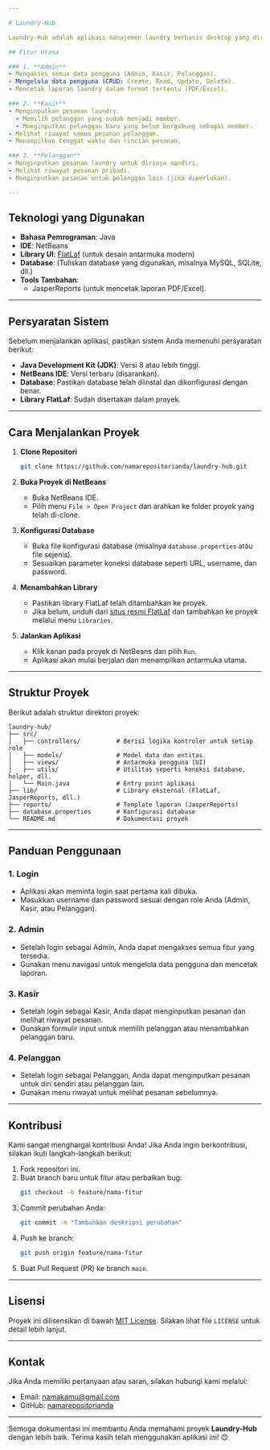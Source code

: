 ```yaml
---

# Laundry-Hub

Laundry-Hub adalah aplikasi manajemen laundry berbasis desktop yang dirancang menggunakan Java dengan IDE NetBeans. Aplikasi ini dilengkapi dengan antarmuka pengguna yang modern menggunakan library [FlatLaf](https://www.formdev.com/flatlaf/) dan memiliki tiga peran utama: **Admin**, **Kasir**, dan **Pelanggan**. Setiap peran memiliki akses dan fitur yang berbeda sesuai dengan kebutuhan operasional laundry.

## Fitur Utama

### 1. **Admin**
- Mengakses semua data pengguna (Admin, Kasir, Pelanggan).
- Mengelola data pengguna (CRUD: Create, Read, Update, Delete).
- Mencetak laporan laundry dalam format tertentu (PDF/Excel).

### 2. **Kasir**
- Menginputkan pesanan laundry.
  - Memilih pelanggan yang sudah menjadi member.
  - Menginputkan pelanggan baru yang belum bergabung sebagai member.
- Melihat riwayat semua pesanan pelanggan.
- Menampilkan tenggat waktu dan rincian pesanan.

### 3. **Pelanggan**
- Menginputkan pesanan laundry untuk dirinya sendiri.
- Melihat riwayat pesanan pribadi.
- Menginputkan pesanan untuk pelanggan lain (jika diperlukan).

---
```


## Teknologi yang Digunakan

- **Bahasa Pemrograman**: Java
- **IDE**: NetBeans
- **Library UI**: [FlatLaf](https://www.formdev.com/flatlaf/) (untuk desain antarmuka modern)
- **Database**: (Tuliskan database yang digunakan, misalnya MySQL, SQLite, dll.)
- **Tools Tambahan**:
  - JasperReports (untuk mencetak laporan PDF/Excel).

---

## Persyaratan Sistem

Sebelum menjalankan aplikasi, pastikan sistem Anda memenuhi persyaratan berikut:

- **Java Development Kit (JDK)**: Versi 8 atau lebih tinggi.
- **NetBeans IDE**: Versi terbaru (disarankan).
- **Database**: Pastikan database telah diinstal dan dikonfigurasi dengan benar.
- **Library FlatLaf**: Sudah disertakan dalam proyek.

---

## Cara Menjalankan Proyek

1. **Clone Repositori**
   ```bash
   git clone https://github.com/namarepositorianda/laundry-hub.git
   ```

2. **Buka Proyek di NetBeans**
   - Buka NetBeans IDE.
   - Pilih menu `File > Open Project` dan arahkan ke folder proyek yang telah di-clone.

3. **Konfigurasi Database**
   - Buka file konfigurasi database (misalnya `database.properties` atau file sejenis).
   - Sesuaikan parameter koneksi database seperti URL, username, dan password.

4. **Menambahkan Library**
   - Pastikan library FlatLaf telah ditambahkan ke proyek.
   - Jika belum, unduh dari [situs resmi FlatLaf](https://www.formdev.com/flatlaf/) dan tambahkan ke proyek melalui menu `Libraries`.

5. **Jalankan Aplikasi**
   - Klik kanan pada proyek di NetBeans dan pilih `Run`.
   - Aplikasi akan mulai berjalan dan menampilkan antarmuka utama.

---

## Struktur Proyek

Berikut adalah struktur direktori proyek:

```
laundry-hub/
├── src/
│   ├── controllers/          # Berisi logika kontroler untuk setiap role
│   ├── models/               # Model data dan entitas
│   ├── views/                # Antarmuka pengguna (UI)
│   ├── utils/                # Utilitas seperti koneksi database, helper, dll.
│   └── Main.java             # Entry point aplikasi
├── lib/                      # Library eksternal (FlatLaf, JasperReports, dll.)
├── reports/                  # Template laporan (JasperReports)
├── database.properties       # Konfigurasi database
└── README.md                 # Dokumentasi proyek
```

---

## Panduan Penggunaan

### 1. Login
- Aplikasi akan meminta login saat pertama kali dibuka.
- Masukkan username dan password sesuai dengan role Anda (Admin, Kasir, atau Pelanggan).

### 2. Admin
- Setelah login sebagai Admin, Anda dapat mengakses semua fitur yang tersedia.
- Gunakan menu navigasi untuk mengelola data pengguna dan mencetak laporan.

### 3. Kasir
- Setelah login sebagai Kasir, Anda dapat menginputkan pesanan dan melihat riwayat pesanan.
- Gunakan formulir input untuk memilih pelanggan atau menambahkan pelanggan baru.

### 4. Pelanggan
- Setelah login sebagai Pelanggan, Anda dapat menginputkan pesanan untuk diri sendiri atau pelanggan lain.
- Gunakan menu riwayat untuk melihat pesanan sebelumnya.

---

## Kontribusi

Kami sangat menghargai kontribusi Anda! Jika Anda ingin berkontribusi, silakan ikuti langkah-langkah berikut:

1. Fork repositori ini.
2. Buat branch baru untuk fitur atau perbaikan bug:
   ```bash
   git checkout -b feature/nama-fitur
   ```
3. Commit perubahan Anda:
   ```bash
   git commit -m "Tambahkan deskripsi perubahan"
   ```
4. Push ke branch:
   ```bash
   git push origin feature/nama-fitur
   ```
5. Buat Pull Request (PR) ke branch `main`.

---

## Lisensi

Proyek ini dilisensikan di bawah [MIT License](LICENSE). Silakan lihat file `LICENSE` untuk detail lebih lanjut.

---

## Kontak

Jika Anda memiliki pertanyaan atau saran, silakan hubungi kami melalui:

- Email: namakamu@gmail.com
- GitHub: [namarepositorianda](https://github.com/namarepositorianda)

---

Semoga dokumentasi ini membantu Anda memahami proyek **Laundry-Hub** dengan lebih baik. Terima kasih telah menggunakan aplikasi ini! 😊
